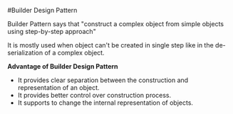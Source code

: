 #Builder Design Pattern

Builder Pattern says that "construct a complex object from simple objects using step-by-step approach"

It is mostly used when object can't be created in single step like in the de-serialization of a complex object.

**Advantage of Builder Design Pattern**

- It provides clear separation between the construction and representation of an object.
- It provides better control over construction process.
- It supports to change the internal representation of objects.

